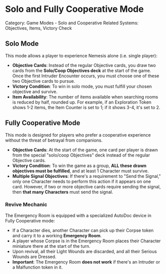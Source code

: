 # Solo and Fully Cooperative Mode

Category: Game Modes - Solo and Cooperative
Related Systems: Objectives, Items, Victory Check

## Solo Mode

This mode allows a player to experience Nemesis alone (i.e. single player):

- **Objective Cards**: Instead of the regular Objective cards, you draw two cards from the **Solo/Coop Objectives deck** at the start of the game. Once the first Intruder Encounter occurs, you must choose one of these two Objective cards to pursue.
- **Victory Condition**: To win in solo mode, you must fulfill your chosen objective and survive.
- **Item Availability**: The number of items available when searching rooms is reduced by half, rounded up. For example, if an Exploration Token shows 1-2 items, the Item Counter is set to 1; if it shows 3-4, it's set to 2.

## Fully Cooperative Mode

This mode is designed for players who prefer a cooperative experience without the threat of betrayal from companions.

- **Objective Cards**: At the start of the game, one card per player is drawn from the special "solo/coop Objectives" deck instead of the regular Objective cards.
- **Victory Condition**: To win the game as a group, **ALL these drawn objectives must be fulfilled**, and at least 1 Character must survive.
- **Multiple Signal Objectives**: If there's a requirement to "Send the Signal," only one Character needs to perform this action if it appears on one card. However, if two or more objective cards require sending the signal, then **that many Characters** must send the signal.

### Revive Mechanic

The Emergency Room is equipped with a specialized AutoDoc device in Fully Cooperative mode:

- If a Character dies, another Character can pick up their Corpse token and carry it to a working **Emergency Room**.
- A player whose Corpse is in the Emergency Room places their Character miniature there at the start of the turn.
- Upon revival, all their Light Wounds are discarded, and all their Serious Wounds are Dressed.
- **Important**: The Emergency Room **does not work** if there's an Intruder or a Malfunction token in it.
